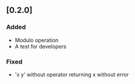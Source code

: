 ## [0.2.0]
### Added
- Modulo operation
- A test for developers
### Fixed
- 'x y' without operator returning x without error
